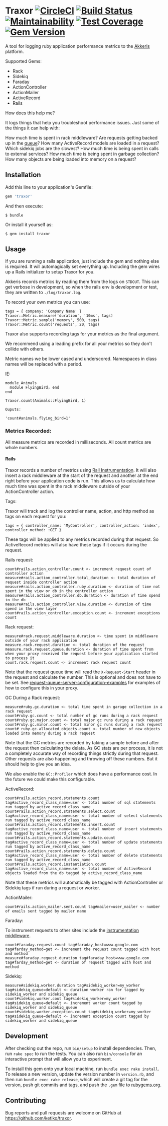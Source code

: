 # Traxor [![CircleCI](https://circleci.com/gh/ketiko/traxor.svg?style=svg&circle-token=fd1e0d401eda8de60d31ca3dbb5fb066a71a9b9f)](https://circleci.com/gh/ketiko/traxor) [![Build Status](https://travis-ci.org/ketiko/traxor.svg?branch=master)](https://travis-ci.org/ketiko/traxor) [![Maintainability](https://api.codeclimate.com/v1/badges/d812a63d184fb6c88dbd/maintainability)](https://codeclimate.com/github/ketiko/traxor/maintainability) [![Test Coverage](https://api.codeclimate.com/v1/badges/d812a63d184fb6c88dbd/test_coverage)](https://codeclimate.com/github/ketiko/traxor/test_coverage) [![Gem Version](https://badge.fury.io/rb/traxor.svg)](https://badge.fury.io/rb/traxor)

A tool for logging ruby application performance metrics to the [Akkeris](https://github.com/akkeris) platform.

Supported Gems:

 - Rack
 - Sidekiq
 - Faraday
 - ActionController
 - ActionMailer
 - ActiveRecord
 - Rails

How does this help me?

It logs things that help you troubleshoot performance issues.  Just some of the things it can help with:

How much time is spent in rack middleware?
Are requests getting backed up in the [queue](https://docs.newrelic.com/docs/apm/applications-menu/features/configuring-request-queue-reporting)?
How many ActiveRecord models are loaded in a request?
Which sidekiq jobs are the slowest?
How much time is being spent in calls to external services?
How much time is being spent in garbage collection?
How many objects are being loaded into memory on a request?

## Installation

Add this line to your application's Gemfile:

```ruby
gem 'traxor'
```

And then execute:

    $ bundle

Or install it yourself as:

    $ gem install traxor

## Usage

If you are running a rails application, just include the gem and nothing else is required.
It will automagically set everything up.  Including the gem wires up a Rails initializer to setup Traxor for you.

Akkeris records metrics by reading them from the logs on `STDOUT`.  This can get verbose in development, so when the rails
env is development or test, they are written to `./log/traxor.log`.

To record your own metrics you can use:

```
tags = { company: 'Company Name' }
Traxor::Metric.measure('duration', '10ms', tags)
Traxor::Metric.sample('memory', 500, tags)
Traxor::Metric.count('requests', 20, tags)
```

Traxor also supports recording tags for your metrics as the final argument.

We recommend using a leading prefix for all your metrics so they don't collide with others.

Metric names we be lower cased and underscored.  Namespaces in class names will be replaced with a period.

IE:

```
module Animals
  module FlyingBird; end
end

Traxor.count(Animals::FlyingBird, 1)

Ouputs:

'count#animals.flying_bird=1'
```

### Metrics Recorded:

All measure metrics are recorded in milliseconds.  All count metrics are whole numbers.

#### Rails

Traxor records a number of metrics using [Rail Instrumentation](http://guides.rubyonrails.org/active_support_instrumentation.html).
It will also insert a rack middleware at the start of the request and another at the end right before your application code is run.
This allows us to calculate how much time was spent in the rack middleware outside of your ActionController action.

Tags:

Traxor will track and log the controller name, action, and http method as tags on each request for you:

```
tags = { controller_name: 'MyController', controller_action: 'index', controller_method: :GET }
```

These tags will be applied to any metrics recorded during that request.  So ActiveRecord metrics will
also have these tags if it occurs during the request.

Rails request:

```
count#rails.action_controller.count <- increment request count of controller action
measure#rails.action_controller.total_duration <- total duration of request inside controller action
measure#rails.action_controller.ruby.duration <- duration of time not spent in the view or db in the controller action
measure#rails.action_controller.db.duration <- duration of time spend in the db
measure#rails.action_controller.view.duration <- duration of time spend in the view layer
count#rails.action_controller.exception.count <- increment exceptions count
```

Rack request:

```
measure#rack.request.middleware.duration <- time spent in middleware outside of your rack application
measure.rack.request.duration <- total duration of the request
measure.rack.request.queue.duration <- duration of time spent from when your proxy received the request before your application started to process it
count.rack.request.count <- increment rack request count
```

Note that the request queue time will read the `X-Request-Start` header in the request and calculate the number.
This is optional and does not have to be set. See [request-queue-server-configuration-examples](https://docs.newrelic.com/docs/apm/applications-menu/features/request-queue-server-configuration-examples)
for examples of how to configure this in your proxy.

GC During a Rack request:

```
measure#ruby.gc.duration <- total time spent in garage collection in a rack request
count#ruby.gc.count <- total number of gc runs during a rack request
count#ruby.gc.major.count <- total major gc runs during a rack request
count#ruby.gc.minor.count <- total minor gc runs during a rack request
count# ruby.gc.allocated_objects.count <- total number of new objects loaded into memory during a rack request
```

Note that the GC metrics are recorded by taking a sample before and after the request then calculating the delata.
As GC stats are per process, it is not a completely accurate way of recording things strictly during that request.
Other requests are also happening and throwing off these numbers.  But it should help to give you an idea.

We also enable the `GC::Profiler` which does have a performance cost.  In the future we could make this configurable.

ActiveRecord:

```
count#rails.action_record.statements.count tag#active_record_class_name=user <- total number of sql statements run tagged by active_record_class_name
count#rails.action_record.statements.select.count tag#active_record_class_name=user <- total number of select statements run tagged by active_record_class_name
count#rails.action_record.statements.insert.count tag#active_record_class_name=user <- total number of insert statements run tagged by active_record_class_name
count#rails.action_record.statements.update.count tag#active_record_class_name=user <- total number of update statements run tagged by active_record_class_name
count#rails.action_record.statements.delete.count tag#active_record_class_name=user <- total number of delete statements run tagged by active_record_class_name
count#rails.action_record.instantiation.count tag#active_record_class_name=user <- total number of ActiveRecord objects loaded from the db tagged by active_record_class_name
```

Note that these metrics will automatically be tagged with ActionController or Sidekiq tags if run during a request or worker.

ActionMailer:

```
count#rails.action_mailer.sent.count tag#mailer=user_mailer <- number of emails sent tagged by mailer name
```

Faraday:

To instrument requests to other sites include the [instrumentation middleware](https://github.com/lostisland/faraday_middleware/wiki/Instrumentation).

```
count#faraday.request.count tag#faraday_host=www.google.com tag#farday_method=get <- increment the request count tagged with host and method
measure#faraday.request.duration tag#faraday_host=www.google.com tag#farday_method=get <- duration of request tagged with host and method
```

Sidekiq:

```
measure#sidekiq.worker.duration tag#sidekiq_worker=my_worker tag#sidekiq_queue=default <- duration worker ran for tagged by sidekiq_worker and sidekiq_queue
count#sidekiq.worker.cout tag#sidekiq_worker=my_worker tag#sidekiq_queue=default <- increment worker count tagged by sidekiq_worker and sidekiq_queue
count#sidekiq.worker.exception.count tag#sidekiq_worker=my_worker tag#sidekiq_queue=default <- increment exception count tagged by sidekiq_worker and sidekiq_queue
```

## Development

After checking out the repo, run `bin/setup` to install dependencies. Then, run `rake spec` to run the tests. You can also run `bin/console` for an interactive prompt that will allow you to experiment.

To install this gem onto your local machine, run `bundle exec rake install`. To release a new version, update the version number in `version.rb`, and then run `bundle exec rake release`, which will create a git tag for the version, push git commits and tags, and push the `.gem` file to [rubygems.org](https://rubygems.org).

## Contributing

Bug reports and pull requests are welcome on GitHub at https://github.com/ketiko/traxor.

